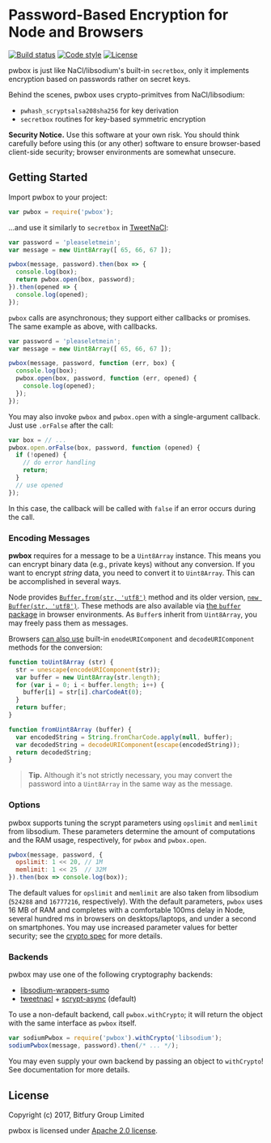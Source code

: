 # Password-Based Encryption for Node and Browsers

[![Build status][travis-image]][travis-url]
[![Code style][code-style-image]][code-style-url]
[![License][license-image]][license-url]

[travis-image]: https://img.shields.io/travis/exonum/pwbox.svg?style=flat-square
[travis-url]: https://travis-ci.com/exonum/pwbox
[code-style-image]: https://img.shields.io/badge/code%20style-semistandard-brightgreen.svg?style=flat-square
[code-style-url]: https://github.com/Flet/semistandard
[license-image]: https://img.shields.io/github/license/exonum/pwbox.svg?style=flat-square
[license-url]: https://opensource.org/licenses/Apache-2.0

pwbox is just like NaCl/libsodium's built-in `secretbox`, only it implements
encryption based on passwords rather on secret keys.

Behind the scenes, pwbox uses crypto-primitves from NaCl/libsodium:
  * `pwhash_scryptsalsa208sha256` for key derivation
  * `secretbox` routines for key-based symmetric encryption

**Security Notice.** Use this software at your own risk. You should think carefully
before using this (or any other) software to ensure browser-based client-side
security; browser environments are somewhat unsecure.

## Getting Started

Import pwbox to your project:
```javascript
var pwbox = require('pwbox');
```

...and use it similarly to `secretbox` in [TweetNaCl](http://tweetnacl.js.org/):
```javascript
var password = 'pleaseletmein';
var message = new Uint8Array([ 65, 66, 67 ]);

pwbox(message, password).then(box => {
  console.log(box);
  return pwbox.open(box, password);
}).then(opened => {
  console.log(opened);
});
```

`pwbox` calls are asynchronous; they support either callbacks or promises.
The same example as above, with callbacks.
```javascript
var password = 'pleaseletmein';
var message = new Uint8Array([ 65, 66, 67 ]);

pwbox(message, password, function (err, box) {
  console.log(box);
  pwbox.open(box, password, function (err, opened) {
    console.log(opened);
  });
});
```

You may also invoke `pwbox` and `pwbox.open` with a single-argument callback.
Just use `.orFalse` after the call:
```javascript
var box = // ...
pwbox.open.orFalse(box, password, function (opened) {
  if (!opened) {
    // do error handling
    return;
  }
  // use opened
});
```

In this case, the callback will be called with `false` if an error occurs during the call.

### Encoding Messages

**pwbox** requires for a message to be a `Uint8Array` instance. This means you can
encrypt binary data (e.g., private keys) without any conversion. If you want
to encrypt *string* data, you need to convert it to `Uint8Array`. This can be
accomplished in several ways.

Node provides [`Buffer.from(str, 'utf8')`][node-bufferfrom] method
and its older version, [`new Buffer(str, 'utf8')`][node-newbuffer].
These methods are also available
via [the `buffer` package][npm-buffer] in browser environments. As `Buffer`s
inherit from `Uint8Array`, you may freely pass them as messages.

Browsers [can also use][so-str-to-buffer]
built-in `enodeURIComponent` and `decodeURIComponent` methods for the conversion:

```javascript
function toUint8Array (str) {
  str = unescape(encodeURIComponent(str));
  var buffer = new Uint8Array(str.length);
  for (var i = 0; i < buffer.length; i++) {
    buffer[i] = str[i].charCodeAt(0);
  }
  return buffer;
}

function fromUint8Array (buffer) {
  var encodedString = String.fromCharCode.apply(null, buffer);
  var decodedString = decodeURIComponent(escape(encodedString));
  return decodedString;
}
```

> **Tip.** Although it's not strictly necessary, you may convert the password
> into a `Uint8Array` in the same way as the message.

### Options

pwbox supports tuning the scrypt parameters using `opslimit` and `memlimit` from
libsodium. These parameters determine the amount of computations and
the RAM usage, respectively, for `pwbox` and `pwbox.open`.

```javascript
pwbox(message, password, {
  opslimit: 1 << 20, // 1M
  memlimit: 1 << 25  // 32M
}).then(box => console.log(box));
```

The default values for `opslimit` and `memlimit` are also taken from libsodium
(`524288` and `16777216`, respectively). With the default parameters, `pwbox`
uses 16 MB of RAM and completes
with a comfortable 100ms delay in Node, several hundred ms in browsers
on desktops/laptops, and under a second on smartphones.
You may use increased parameter values for better security;
see the [crypto spec](doc/cryptography.md#parameter-validation) for more details.

### Backends

pwbox may use one of the following cryptography backends:
  * [libsodium-wrappers-sumo][libsodium]
  * [tweetnacl][tweetnacl] + [scrypt-async][scrypt-async] (default)

To use a non-default backend, call `pwbox.withCrypto`; it will return the
object with the same interface as `pwbox` itself.

```javascript
var sodiumPwbox = require('pwbox').withCrypto('libsodium');
sodiumPwbox(message, password).then(/* ... */);
```

You may even supply your own backend by passing an object to `withCrypto`!
See documentation for more details.

[libsodium]: https://www.npmjs.com/package/libsodium-wrappers-sumo
[tweetnacl]: https://www.npmjs.com/package/tweetnacl
[scrypt-async]: https://www.npmjs.com/package/scrypt-async

## License

Copyright (c) 2017, Bitfury Group Limited

pwbox is licensed under [Apache 2.0 license](LICENSE).

[node-bufferfrom]: https://nodejs.org/dist/latest-v6.x/docs/api/buffer.html#buffer_class_method_buffer_from_string_encoding
[node-newbuffer]: https://nodejs.org/dist/latest-v6.x/docs/api/buffer.html#buffer_new_buffer_string_encoding
[npm-buffer]: https://www.npmjs.com/package/buffer
[so-str-to-buffer]: https://stackoverflow.com/questions/17191945/conversion-between-utf-8-arraybuffer-and-string
